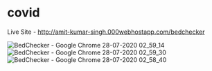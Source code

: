 # covid
Live Site - http://amit-kumar-singh.000webhostapp.com/bedchecker

![BedChecker - Google Chrome 28-07-2020 02_59_14](https://user-images.githubusercontent.com/61065217/95420136-9cf4e800-0958-11eb-9194-0390fce8769b.png)
![BedChecker - Google Chrome 28-07-2020 02_59_30](https://user-images.githubusercontent.com/61065217/95420143-a2eac900-0958-11eb-84d3-a039876578b6.png)
![BedChecker - Google Chrome 28-07-2020 02_58_40](https://user-images.githubusercontent.com/61065217/95420161-a9794080-0958-11eb-93d0-8742dfe26bc0.png)
